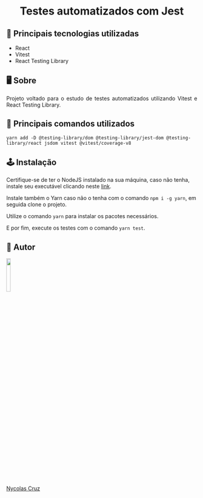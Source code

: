 <h1 align="center">Testes automatizados com Jest</h1>

## 🚀 Principais tecnologias utilizadas

- React
- Vitest
- React Testing Library

## 🖥️ Sobre

<p align="justify">Projeto voltado para o estudo de testes automatizados utilizando Vitest e React Testing Library.</p>

## 🔧 Principais comandos utilizados

```
yarn add -D @testing-library/dom @testing-library/jest-dom @testing-library/react jsdom vitest @vitest/coverage-v8
```

## 🕹️ Instalação

Certifique-se de ter o NodeJS instalado na sua máquina, caso não tenha, instale seu executável clicando neste <a href="https://nodejs.org/pt-br/download/">link</a>.

Instale também o Yarn caso não o tenha com o comando ````npm i -g yarn````, em seguida clone o projeto.

Utilize o comando ````yarn```` para instalar os pacotes necessários.

E por fim, execute os testes com o comando ````yarn test````.

## 🐧 Autor

<a href="https://github.com/NycolasCruz">
    <img src="https://github.com/NycolasCruz.png"  width="15%">
    <p>Nycolas Cruz</p>
</a>